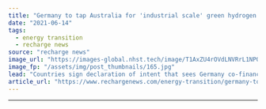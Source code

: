 ```yaml
---
title: "Germany to tap Australia for 'industrial scale' green hydrogen imports in funding pact plan"
date: "2021-06-14"
tags: 
  - energy transition
  - recharge news
source: "recharge news"
image_url: "https://images-global.nhst.tech/image/T1AxZU4rOVdLNVRrL1NPQWc5REQzOWsveWY4WTVVWW1tU0xieTQxczM3bz0=/nhst/binary/a5269b139d49aa44ea4696ddef305fea"
image_fp: "/assets/img/post_thumbnails/165.jpg"
lead: "Countries sign declaration of intent that sees Germany co-financing massive renewable H2 plants in Australia using German electrolyser technology"
article_url: "https://www.rechargenews.com/energy-transition/germany-to-tap-australia-for-industrial-scale-green-hydrogen-imports-in-funding-pact-plan/2-1-1024640"
---
```


---
